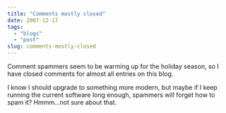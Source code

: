 ```yaml
---
title: "Comments mostly closed"
date: 2007-12-17
tags: 
  - "blogs"
  - "post"
slug: comments-mostly-closed
---
```


Comment spammers seem to be warming up for the holiday season, so I have closed comments for almost all entries on this blog.

I know I should upgrade to something more modern, but maybe if I keep running the current software long enough, spammers will forget how to spam it? Hmmm...not sure about that.
